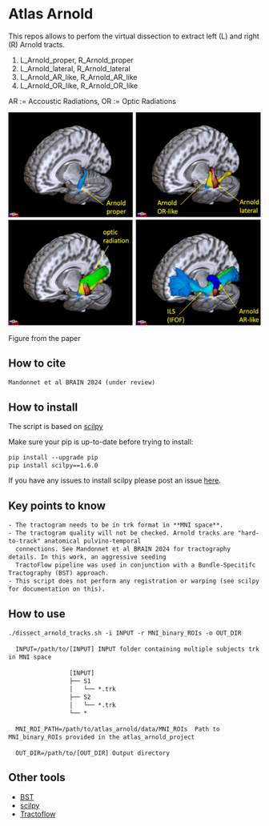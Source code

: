 # Atlas Arnold

This repos allows to perfom the virtual dissection to extract left (L) and right (R) Arnold tracts.

1) L_Arnold_proper, R_Arnold_proper
2) L_Arnold_lateral, R_Arnold_lateral
3) L_Arnold_AR_like, R_Arnold_AR_like
4) L_Arnold_OR_like, R_Arnold_OR_like

AR := Accoustic Radiations, OR := Optic Radiations

<img src="doc/Figure_4.png" alt="Figure_4" width="800"/>

Figure from the paper

## How to cite
```
Mandonnet et al BRAIN 2024 (under review)
```

## How to install

The script is based on [scilpy](https://github.com/scilus/scilpy)

Make sure your pip is up-to-date before trying to install:
```
pip install --upgrade pip
pip install scilpy==1.6.0
```

If you have any issues to install scilpy please post an issue [here](https://github.com/scilus/scilpy/issues).

## Key points to know

    - The tractogram needs to be in trk format in **MNI space**.
    - The tractogram quality will not be checked. Arnold tracks are "hard-to-track" anatomical pulvino-temporal
      connections. See Mandonnet et al BRAIN 2024 for tractography details. In this work, an aggressive seeding
      TractoFlow pipeline was used in conjunction with a Bundle-Specitifc Tractography (BST) approach. 
    - This script does not perform any registration or warping (see scilpy for documentation on this).

## How to use

```
./dissect_arnold_tracks.sh -i INPUT -r MNI_binary_ROIs -o OUT_DIR

  INPUT=/path/to/[INPUT] INPUT folder containing multiple subjects trk in MNI space

                 [INPUT]
                 ├── S1
                 │   └── *.trk
                 ├── S2
                 │   └── *.trk
                 └── *

  MNI_ROI_PATH=/path/to/atlas_arnold/data/MNI_ROIs  Path to MNI_binary_ROIs provided in the atlas_arnold_project

  OUT_DIR=/path/to/[OUT_DIR] Output directory
```

## Other tools

- [BST](https://github.com/scilus/bst_flow)
- [scilpy](https://github.com/scilus/scilpy)
- [Tractoflow](https://github.com/scilus/tractoflow)

